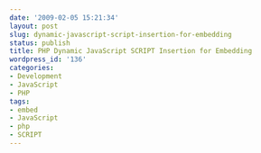 ```yaml
---
date: '2009-02-05 15:21:34'
layout: post
slug: dynamic-javascript-script-insertion-for-embedding
status: publish
title: PHP Dynamic JavaScript SCRIPT Insertion for Embedding
wordpress_id: '136'
categories:
- Development
- JavaScript
- PHP
tags:
- embed
- JavaScript
- php
- SCRIPT
---
```


